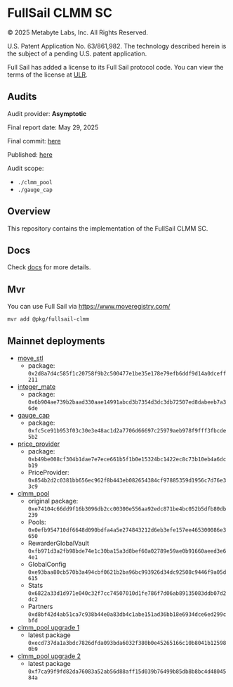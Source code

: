 # FullSail CLMM SC

© 2025 Metabyte Labs, Inc.  All Rights Reserved.

U.S. Patent Application No. 63/861,982. The technology described herein is the subject of a pending U.S. patent application.

Full Sail has added a license to its Full Sail protocol code. You can view the terms of the license at [ULR](LICENSE/250825_Metabyte_Negotiated_Services_Agreement21634227_2_002.docx).

## Audits

Audit provider: **Asymptotic**

Final report date: May 29, 2025

Final commit: [here](https://github.com/LFBuild/FullSail-CLMM-SC/commit/e51f30a44b5a49b620608b9195aee72326a01581)

Published: [here](https://info.asymptotic.tech/full-sail-clmm-audit)

Audit scope:
- `./clmm_pool`
- `./gauge_cap`


## Overview

This repository contains the implementation of the FullSail CLMM SC.

## Docs

Check [docs](./docs) for more details.

## Mvr

You can use Full Sail via https://www.moveregistry.com/

```bash 
mvr add @pkg/fullsail-clmm
```

## Mainnet deployments

- [move_stl](https://suivision.xyz/txblock/EUHqf4MGpxRjDodcW2TFq7EUDqRBcV8gsFgQARvE8zQF) 
    - package: `0x2d8a7d4c585f1c20758f9b2c500477e1be35e178e79efb6ddf9d14a0dceff211`
- [integer_mate](https://suivision.xyz/txblock/CWQ5cMDkAGu6o8nCWDix25KGpnBXRLt2bZdVchacjRVN) 
    - package: `0x6b904ae739b2baad330aae14991abcd3b7354d3dc3db72507ed8dabeeb7a36de`
- [gauge_cap](https://suivision.xyz/txblock/EzgXx1xJNBMS6krkPWJxfgx6KpT4oPh4Y8zydVWVTJ34)
    - package: `0xfc5ce91b953f03c30e3e48ac1d2a7706d66697c25979aeb978f9fff3fbcde5b2`
- [price_provider](https://suivision.xyz/txblock/BP8hsrBNWZPc5tb29XZQzdc7gGPP1gBYyZUbZPUa6LJG?tab=Overview)
    - package: `0xb49be008cf304b1dae7e7ece661b5f1b0e15324bc1422ec8c73b10eb4a6dcb19`
    - PriceProvider: `0x854b2d2c0381bb656ec962f8b443eb082654384cf97885359d1956c7d76e33c9`
- [clmm_pool](https://suivision.xyz/txblock/4HVyzZWudh3LZSWZawyN3ZPgqotKiZ7fzbC5cycuT1AB)
    - original package: `0xe74104c66dd9f16b3096db2cc00300e556aa92edc871be4bc052b5dfb80db239`
    - Pools: `0x0efb954710df6648d090bdfa4a5e274843212d6eb3efe157ee465300086e3650`
    - RewarderGlobalVault `0xfb971d3a2fb98bde74e1c30ba15a3d8bef60a02789e59ae0b91660aeed3e64e1`
    - GlobalConfig `0xe93baa80cb570b3a494cbf0621b2ba96bc993926d34dc92508c9446f9a05d615`
    - Stats `0x6822a33d1d971e040c32f7cc74507010d1fe786f7d06ab89135083ddb07d2dc2`
    - Partners `0xd8bf42d4ab51ca7c938b44e0a83db4c1abe151ad36bb18e6934dce6ed299cbfd`
- [clmm_pool upgrade 1](https://suivision.xyz/txblock/7VdktfjzNjNF4AoKnTNpLACNECz2m8NXvNX3wHLhncnf)
    - latest package `0xecd737da1a3bdc7826dfda093bda6032f380b0e45265166c10b8041b125980b9`
- [clmm_pool upgrade 2](https://suivision.xyz/txblock/837varhLRgrdhNPYrBJ6YERBjo8RMGvDBMbbrhnHfWvF)
    - latest package `0xf7ca99f9fd82da76083a52ab56d88aff15d039b76499b85db8b8bc4d4804584a`
